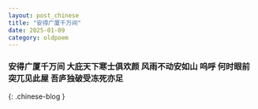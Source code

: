 ```yaml
---
layout: post_chinese
title: "安得广厦千万间"
date: 2025-01-09
category: oldpoem
---
```


### 安得广厦千万间 大庇天下寒士俱欢颜 风雨不动安如山 呜呼 何时眼前突兀见此屋 吾庐独破受冻死亦足
{: .chinese-blog }
